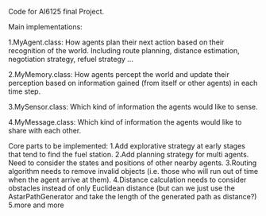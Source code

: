 Code for AI6125 final Project.

Main implementations:

1.MyAgent.class: How agents plan their next action based on their recognition of the world.
Including route planning, distance estimation, negotiation strategy, refuel strategy ...

2.MyMemory.class: How agents percept the world and update their perception based on information gained (from itself or other agents) in each time step.

3.MySensor.class: Which kind of information the agents would like to sense.

4.MyMessage.class: Which kind of information the agents would like to share with each other.

Core parts to be implemented:
1.Add explorative strategy at early stages that tend to find the fuel station.
2.Add planning strategy for multi agents. Need to consider the states and positions of other nearby agents.
3.Routing algorithm needs to remove invalid objects (i.e. those who will run out of time when the agent arrive at them).
4.Distance calculation needs to consider obstacles instead of only Euclidean distance (but can we just use the AstarPathGenerator and take the length of the generated path as distance?)
5.more and more
